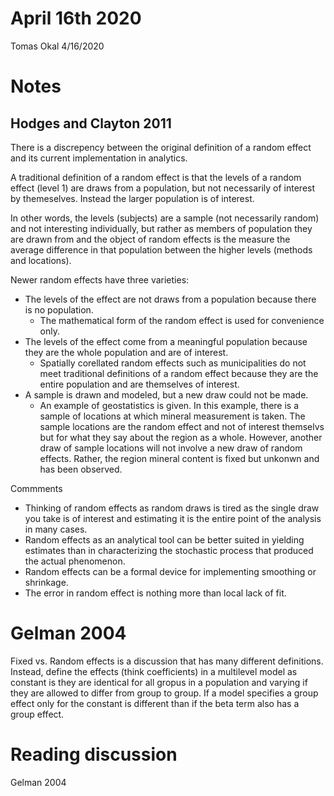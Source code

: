 April 16th 2020
================
Tomas Okal
4/16/2020

# Notes

## Hodges and Clayton 2011

There is a discrepency between the original definition of a random
effect and its current implementation in analytics.

A traditional definition of a random effect is that the levels of a
random effect (level 1) are draws from a population, but not necessarily
of interest by themeselves. Instead the larger population is of
interest.

In other words, the levels (subjects) are a sample (not necessarily
random) and not interesting individually, but rather as members of
population they are drawn from and the object of random effects is the
measure the average difference in that population between the higher
levels (methods and locations).

Newer random effects have three varieties:

  - The levels of the effect are not draws from a population because
    there is no population.
      - The mathematical form of the random effect is used for
        convenience only.
  - The levels of the effect come from a meaningful population because
    they are the whole population and are of interest.
      - Spatially corellated random effects such as municipalities do
        not meet traditional definitions of a random effect because they
        are the entire population and are themselves of interest.
  - A sample is drawn and modeled, but a new draw could not be made.
      - An example of geostatistics is given. In this example, there is
        a sample of locations at which mineral measurement is taken. The
        sample locations are the random effect and not of interest
        themselvs but for what they say about the region as a whole.
        However, another draw of sample locations will not involve a new
        draw of random effects. Rather, the region mineral content is
        fixed but unkonwn and has been observed.

Commments

  - Thinking of random effects as random draws is tired as the single
    draw you take is of interest and estimating it is the entire point
    of the analysis in many cases.
  - Random effects as an analytical tool can be better suited in
    yielding estimates than in characterizing the stochastic process
    that produced the actual phenomenon.
  - Random effects can be a formal device for implementing smoothing or
    shrinkage.
  - The error in random effect is nothing more than local lack of fit.

# Gelman 2004

Fixed vs. Random effects is a discussion that has many different
definitions. Instead, define the effects (think coefficients) in a
multilevel model as constant is they are identical for all gropus in a
population and varying if they are allowed to differ from group to
group. If a model specifies a group effect only for the constant is
different than if the beta term also has a group effect.

# Reading discussion

Gelman 2004
